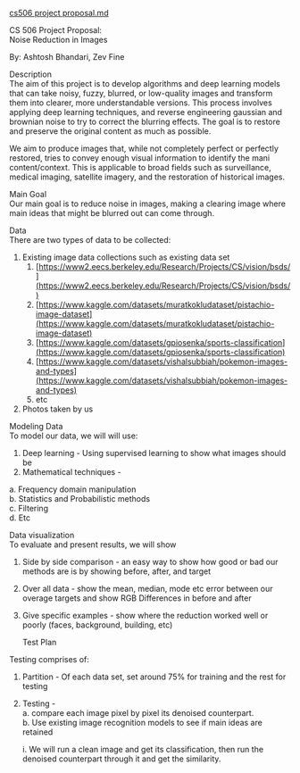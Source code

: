 [cs506 project proposal.md](https://github.com/user-attachments/files/22454930/cs506.project.proposal.md)
		

CS 506 Project Proposal:  
Noise Reduction in Images

By: Ashtosh Bhandari, Zev Fine

Description  
The aim of this project is to develop algorithms and deep learning models that can take noisy, fuzzy, blurred, or low-quality images and transform them into clearer, more understandable versions. This process involves applying deep learning techniques, and reverse engineering gaussian and brownian noise to try to correct the blurring effects. The goal is to restore and preserve the original content as much as possible.

We aim to produce images that, while not completely perfect or perfectly restored, tries to convey enough visual information to identify the mani content/context. This is applicable to broad fields such as surveillance, medical imaging, satellite imagery, and the restoration of historical images.  

Main Goal  
Our main goal is to reduce noise in images, making a clearing image where main ideas that might be blurred out can come through.

Data  
There are two types of data to be collected:

1. Existing image data collections such as existing data set  
   1. [https://www2.eecs.berkeley.edu/Research/Projects/CS/vision/bsds/](https://www2.eecs.berkeley.edu/Research/Projects/CS/vision/bsds/)  
   2. [https://www.kaggle.com/datasets/muratkokludataset/pistachio-image-dataset](https://www.kaggle.com/datasets/muratkokludataset/pistachio-image-dataset)  
   3. [https://www.kaggle.com/datasets/gpiosenka/sports-classification](https://www.kaggle.com/datasets/gpiosenka/sports-classification)  
   4. [https://www.kaggle.com/datasets/vishalsubbiah/pokemon-images-and-types](https://www.kaggle.com/datasets/vishalsubbiah/pokemon-images-and-types)  
   5. etc  
2. Photos taken by us  
   

Modeling Data  
To model our data, we will will use:

1. Deep learning  \- Using supervised learning to show what images should be  
2. Mathematical techniques \- 

a. Frequency domain manipulation  
b. Statistics and Probabilistic methods  
c. Filtering   
d. Etc

Data visualization  
To evaluate and present results, we will show

1. Side by side comparison \- an easy way to show how good or bad our methods are is by showing before, after, and target  
2. Over all data \- show the mean, median, mode etc error between our overage targets and show RGB Differences in before and after  
3. Give specific examples \- show where the reduction worked well or poorly (faces, background, building, etc)  
     
   Test Plan

Testing comprises of: 

1. Partition \- Of each data set, set around 75% for training and the rest for testing   
2. Testing \-   
   a. compare each image pixel by pixel its denoised counterpart.   
   b. Use existing image recognition models to see if main ideas are retained 

   i. We will run a clean image and get its classification, then run the denoised counterpart through it and get the similarity.

